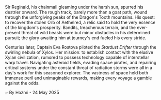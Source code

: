 
Sir Reginald, his chainmail gleaming under the harsh sun, spurred his destrier onward.  The rough track, barely more than a goat path, wound through the unforgiving peaks of the Dragon's Tooth mountains.  His quest: to recover the stolen Orb of Aethelred, a relic said to hold the very essence of the kingdom's prosperity.  Bandits, treacherous terrain, and the ever-present threat of wild beasts were but minor obstacles in his determined pursuit; the glory awaiting him at journey's end fueled his every stride.

Centuries later, Captain Eva Rostova piloted the *Stardust Drifter* through the swirling nebula of Xylos.  Her mission: to establish contact with the elusive Xylan civilization, rumored to possess technology capable of interstellar warp travel.  Navigating asteroid fields, evading space pirates, and repairing critical systems under the constant threat of radiation storms were all in a day's work for this seasoned explorer. The vastness of space held both immense peril and unimaginable rewards, making every voyage a gamble against the odds.

~ By Hozmi - 24 May 2025
